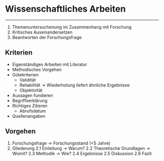 # Wissenschaftliches Arbeiten
___
1. Themenuntersuchenung im Zusammenhang mit Forschung
2. Kritisches Auseinandersetzen
3. Beantworten der Forschungsfrage

## Kriterien
- Eigenständiges Arbeiten mit Literatur
- Methodisches Vorgehen
- Gütekriterien
	- Validität
	- Reliabilität → Wiederholung liefert ähnliche Ergebnisse
	- Objektivität
- Aussagen fundieren
- Begriffserklärung
- Richtiges Zitieren
	- Abrufsdatum
- Quellenangaben
## Vorgehen
1. Forschungsfrage
	→ Forschungsstand (<5 Jahre)
2. Gliederung
	2.1 Einleitung → Warum?
	2.2 Theoretische Grundlagen → Womit?
	2.3 Methodik → Wie?
	2.4 Ergebnisse
	2.5 Diskussion
	2.6 Fazit